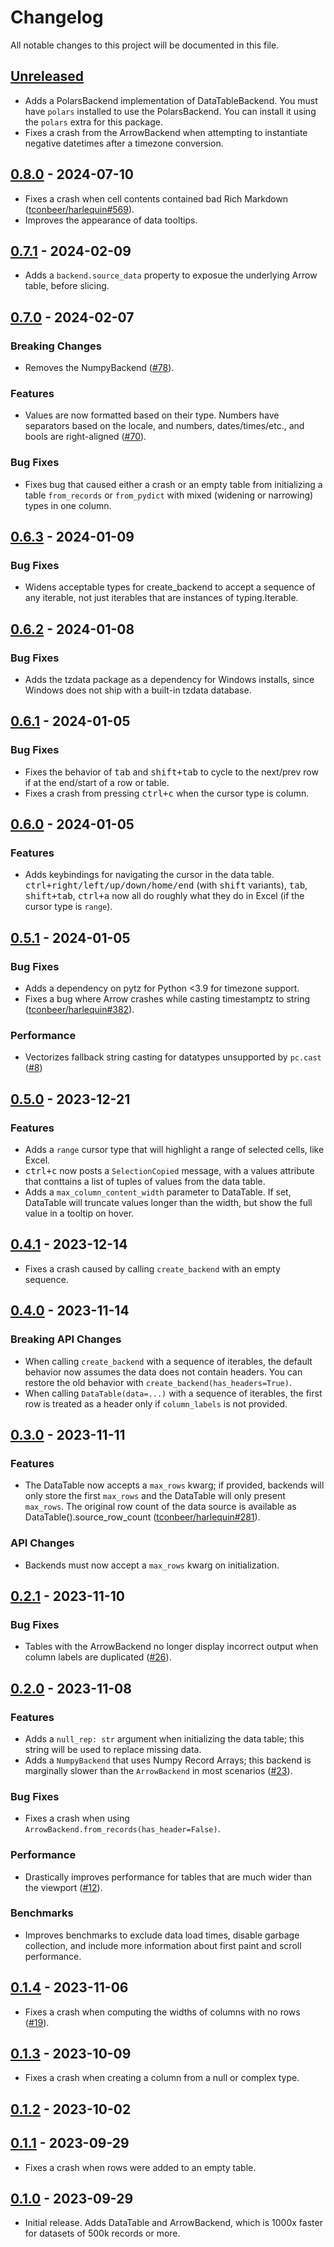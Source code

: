 # Changelog

All notable changes to this project will be documented in this file.

## [Unreleased]

- Adds a PolarsBackend implementation of DataTableBackend. You must have `polars` installed to use the PolarsBackend. You can install it using the `polars` extra for this package.
- Fixes a crash from the ArrowBackend when attempting to instantiate negative datetimes after a timezone conversion.

## [0.8.0] - 2024-07-10

- Fixes a crash when cell contents contained bad Rich Markdown ([tconbeer/harlequin#569](https://github.com/tconbeer/harlequin/issues/569)).
- Improves the appearance of data tooltips.

## [0.7.1] - 2024-02-09

- Adds a `backend.source_data` property to exposue the underlying Arrow table, before slicing.

## [0.7.0] - 2024-02-07

### Breaking Changes

- Removes the NumpyBackend ([#78](https://github.com/tconbeer/textual-fastdatatable/issues/78)).

### Features

- Values are now formatted based on their type. Numbers have separators based on the locale, and numbers, dates/times/etc., and bools are right-aligned ([#70](https://github.com/tconbeer/textual-fastdatatable/issues/70)).

### Bug Fixes

- Fixes bug that caused either a crash or an empty table from initializing a table `from_records` or `from_pydict` with mixed (widening or narrowing) types in one column.

## [0.6.3] - 2024-01-09

### Bug Fixes

- Widens acceptable types for create_backend to accept a sequence of any iterable, not just iterables that are instances of typing.Iterable.

## [0.6.2] - 2024-01-08

### Bug Fixes

- Adds the tzdata package as a dependency for Windows installs, since Windows does not ship with a built-in tzdata database.

## [0.6.1] - 2024-01-05

### Bug Fixes

- Fixes the behavior of <kbd>tab</kbd> and <kbd>shift+tab</kbd> to cycle to the next/prev row if at the end/start of a row or table.
- Fixes a crash from pressing <kbd>ctrl+c</kbd> when the cursor type is column.

## [0.6.0] - 2024-01-05

### Features

- Adds keybindings for navigating the cursor in the data table. <kbd>ctrl+right/left/up/down/home/end</kbd> (with <kbd>shift</kbd> variants), <kbd>tab</kbd>, <kbd>shift+tab</kbd>, <kbd>ctrl+a</kbd> now all do roughly what they do in Excel (if the cursor type is `range`).

## [0.5.1] - 2024-01-05

### Bug Fixes

- Adds a dependency on pytz for Python &lt;3.9 for timezone support.
- Fixes a bug where Arrow crashes while casting timestamptz to string ([tconbeer/harlequin#382](https://github.com/tconbeer/harlequin/issues/382)).

### Performance

- Vectorizes fallback string casting for datatypes unsupported by `pc.cast` ([#8](https://github.com/tconbeer/textual-fastdatatable/issues/8))

## [0.5.0] - 2023-12-21

### Features

- Adds a `range` cursor type that will highlight a range of selected cells, like Excel.
- <kbd>ctrl+c</kbd> now posts a `SelectionCopied` message, with a values attribute that conttains a list of tuples of values from the data table.
- Adds a `max_column_content_width` parameter to DataTable. If set, DataTable will truncate values longer than the width, but show the full value in a tooltip on hover.

## [0.4.1] - 2023-12-14

- Fixes a crash caused by calling `create_backend` with an empty sequence.

## [0.4.0] - 2023-11-14

### Breaking API Changes

- When calling `create_backend` with a sequence of iterables, the default behavior now assumes the data does not contain headers. You can restore the old behavior with `create_backend(has_headers=True)`.
- When calling `DataTable(data=...)` with a sequence of iterables, the first row is treated as a header only if `column_labels` is not provided.

## [0.3.0] - 2023-11-11

### Features

- The DataTable now accepts a `max_rows` kwarg; if provided, backends will only store the first `max_rows` and the DataTable will only present `max_rows`. The original row count of the data source is available as DataTable().source_row_count ([tconbeer/harlequin#281](https://github.com/tconbeer/harlequin/issues/281)).

### API Changes

- Backends must now accept a `max_rows` kwarg on initialization.

## [0.2.1] - 2023-11-10

### Bug Fixes

- Tables with the ArrowBackend no longer display incorrect output when column labels are duplicated ([#26](https://github.com/tconbeer/textual-fastdatatable/issues/26)).

## [0.2.0] - 2023-11-08

### Features

- Adds a `null_rep: str` argument when initializing the data table; this string will be used to replace missing data.
- Adds a `NumpyBackend` that uses Numpy Record Arrays; this backend is marginally slower than the `ArrowBackend` in most scenarios ([#23](https://github.com/tconbeer/textual-fastdatatable/issues/23)).

### Bug Fixes

- Fixes a crash when using `ArrowBackend.from_records(has_header=False)`.

### Performance

- Drastically improves performance for tables that are much wider than the viewport ([#12](https://github.com/tconbeer/textual-fastdatatable/issues/12)). 

### Benchmarks

- Improves benchmarks to exclude data load times, disable garbage collection, and include more information about first paint and scroll performance.

## [0.1.4] - 2023-11-06

- Fixes a crash when computing the widths of columns with no rows ([#19](https://github.com/tconbeer/textual-fastdatatable/issues/19)).

## [0.1.3] - 2023-10-09

- Fixes a crash when creating a column from a null or complex type.

## [0.1.2] - 2023-10-02

## [0.1.1] - 2023-09-29

- Fixes a crash when rows were added to an empty table.

## [0.1.0] - 2023-09-29

- Initial release. Adds DataTable and ArrowBackend, which is 1000x faster for datasets of 500k records or more.

[unreleased]: https://github.com/tconbeer/textual-fastdatatable/compare/0.8.0...HEAD
[0.8.0]: https://github.com/tconbeer/textual-fastdatatable/compare/0.7.1...0.8.0
[0.7.1]: https://github.com/tconbeer/textual-fastdatatable/compare/0.7.0...0.7.1
[0.7.0]: https://github.com/tconbeer/textual-fastdatatable/compare/0.6.3...0.7.0
[0.6.3]: https://github.com/tconbeer/textual-fastdatatable/compare/0.6.2...0.6.3
[0.6.2]: https://github.com/tconbeer/textual-fastdatatable/compare/0.6.1...0.6.2
[0.6.1]: https://github.com/tconbeer/textual-fastdatatable/compare/0.6.0...0.6.1
[0.6.0]: https://github.com/tconbeer/textual-fastdatatable/compare/0.5.1...0.6.0
[0.5.1]: https://github.com/tconbeer/textual-fastdatatable/compare/0.5.0...0.5.1
[0.5.0]: https://github.com/tconbeer/textual-fastdatatable/compare/0.4.1...0.5.0
[0.4.1]: https://github.com/tconbeer/textual-fastdatatable/compare/0.4.0...0.4.1
[0.4.0]: https://github.com/tconbeer/textual-fastdatatable/compare/0.3.0...0.4.0
[0.3.0]: https://github.com/tconbeer/textual-fastdatatable/compare/0.2.1...0.3.0
[0.2.1]: https://github.com/tconbeer/textual-fastdatatable/compare/0.2.0...0.2.1
[0.2.0]: https://github.com/tconbeer/textual-fastdatatable/compare/0.1.4...0.2.0
[0.1.4]: https://github.com/tconbeer/textual-fastdatatable/compare/0.1.3...0.1.4
[0.1.3]: https://github.com/tconbeer/textual-fastdatatable/compare/0.1.2...0.1.3
[0.1.2]: https://github.com/tconbeer/textual-fastdatatable/compare/0.1.1...0.1.2
[0.1.1]: https://github.com/tconbeer/textual-fastdatatable/compare/0.1.0...0.1.1
[0.1.0]: https://github.com/tconbeer/textual-fastdatatable/compare/4b9f99175d34f693dd0d4198c39d72f89caf6479...0.1.0
